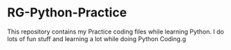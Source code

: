 # RG-Python-Practice
This repository contains my Practice coding files while learning Python. I do lots of fun stuff and learning a lot while doing Python Coding.g
